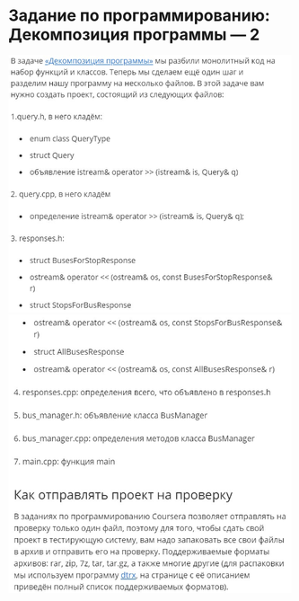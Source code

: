# Задание по программированию: Декомпозиция программы — 2
![image](./../../assets/102.jpg)
![image](./../../assets/103.jpg)
